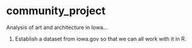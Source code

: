 # community_project
Analysis of art and architecture in Iowa...



1. Establish a dataset  from iowa.gov so that we can all work with it in R.


